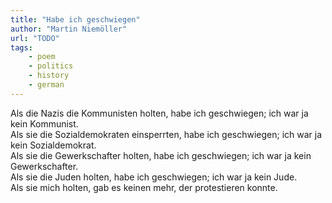 ```yaml
---
title: "Habe ich geschwiegen"
author: "Martin Niemöller"
url: "TODO"
tags: 
    - poem
    - politics
    - history
    - german
---
```



Als die Nazis die Kommunisten holten, habe ich geschwiegen; ich war ja kein Kommunist.<br>
Als sie die Sozialdemokraten einsperrten, habe ich geschwiegen; ich war ja kein Sozialdemokrat.<br>
Als sie die Gewerkschafter holten, habe ich geschwiegen; ich war ja kein Gewerkschafter.<br>
Als sie die Juden holten, habe ich geschwiegen; ich war ja kein Jude.<br>
Als sie mich holten, gab es keinen mehr, der protestieren konnte.<br>